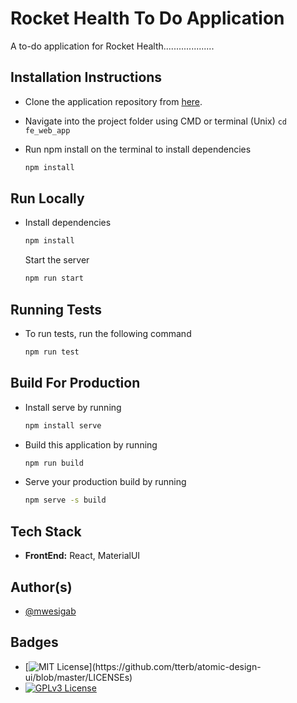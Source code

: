 # Rocket Health To Do Application

A to-do application for Rocket Health....................

## Installation Instructions

- Clone the application repository from [here](https://www.github.com/mwesigab).

- Navigate into the project folder using CMD or terminal (Unix) `cd fe_web_app`

- Run npm install on the terminal to install dependencies

  ```bash
  npm install
  ```

## Run Locally

- Install dependencies

  ```bash
  npm install
  ```

  Start the server

  ```bash
  npm run start
  ```

## Running Tests

- To run tests, run the following command

  ```bash
  npm run test
  ```

## Build For Production

- Install serve by running
  ```bash
  npm install serve
  ```
- Build this application by running

  ```bash
  npm run build
  ```

- Serve your production build by running
  ```bash
  npm serve -s build
  ```

## Tech Stack

- **FrontEnd:** React, MaterialUI

## Author(s)

- [@mwesigab](https://www.github.com/mwesigab)

## Badges

- [![MIT License](https://img.shields.io/apm/l/atomic-design-ui.svg?)](https://github.com/tterb/atomic-design-ui/blob/master/LICENSEs)
- [![GPLv3 License](https://img.shields.io/badge/License-GPL%20v3-yellow.svg)](https://opensource.org/licenses/)
